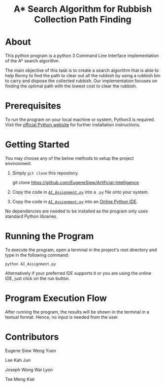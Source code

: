 <div align='center'>

# A* Search Algorithm for Rubbish Collection Path Finding

</div>

# About
This python program is a python 3 Command Line Interface implementation of the A* search algorithm.

The main objective of this task is to create a search algorithm that is able to help Ronny to find the path to clear out all the rubbish by using a rubbish bin to carry and dispose the collected rubbish. Our implementation focuses on finding the optimal path with the lowest cost to clear the rubbish.

# Prerequisites
To run the program on your local machine or system, Python3 is required. Visit the [official Python website](https://www.python.org/) for further installation instructions. 

# Getting Started 
You may choose any of the below methods to setup the project environment.

1. Simply `git clone` this repository.

    git clone https://github.com/EugeneSiew/Artificial-Intelligence

2. Copy the code in [`AI_Assignment.py`](https://github.com/EugeneSiew/Artificial-Intelligence/blob/main/AI%20Assignment.py) into a `.py` file onto your system.

3. Copy the code in [`AI_Assignment.py`](https://github.com/EugeneSiew/Artificial-Intelligence/blob/main/AI%20Assignment.py) into an [Online Python IDE](https://www.online-python.com/). 

No dependencies are needed to be installed as the program only uses standard Python libraries.

# Running the Program
To execute the program, open a terminal in the project's root directory and type in the following command:

    python AI_Assignment.py

Alternatively if your preferred IDE supports it or you are using the online IDE, just click on the run button.


# Program Execution Flow
After running the program, the results will be shown in the terminal in a textual format. Hence, no input is needed from the user.

# Contributors
Eugene Siew Weng Yuen

Lee Kah Jun

Joseph Wong Wai Lyon

Tee Meng Kiat
